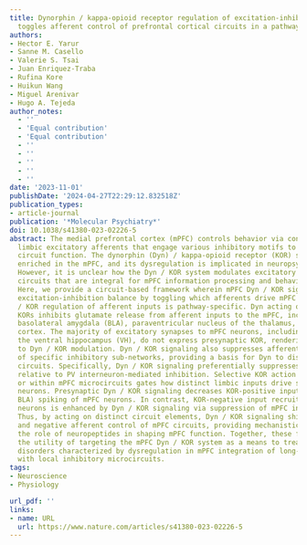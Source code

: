 ```yaml
---
title: Dynorphin / kappa-opioid receptor regulation of excitation-inhibition balance
  toggles afferent control of prefrontal cortical circuits in a pathway-specific manner
authors:
- Hector E. Yarur
- Sanne M. Casello
- Valerie S. Tsai
- Juan Enriquez-Traba
- Rufina Kore
- Huikun Wang
- Miguel Arenivar
- Hugo A. Tejeda
author_notes:
  - ''
  - 'Equal contribution'
  - 'Equal contribution'
  - ''
  - ''
  - ''
  - ''
  - ''
date: '2023-11-01'
publishDate: '2024-04-27T22:29:12.832518Z'
publication_types:
- article-journal
publication: '*Molecular Psychiatry*'
doi: 10.1038/s41380-023-02226-5
abstract: The medial prefrontal cortex (mPFC) controls behavior via connections with
  limbic excitatory afferents that engage various inhibitory motifs to shape mPFC
  circuit function. The dynorphin (Dyn) / kappa-opioid receptor (KOR) system is highly
  enriched in the mPFC, and its dysregulation is implicated in neuropsychiatric disorders.
  However, it is unclear how the Dyn / KOR system modulates excitatory and inhibitory
  circuits that are integral for mPFC information processing and behavioral control.
  Here, we provide a circuit-based framework wherein mPFC Dyn / KOR signaling regulates
  excitation-inhibition balance by toggling which afferents drive mPFC neurons. Dyn
  / KOR regulation of afferent inputs is pathway-specific. Dyn acting on presynaptic
  KORs inhibits glutamate release from afferent inputs to the mPFC, including the
  basolateral amygdala (BLA), paraventricular nucleus of the thalamus, and contralateral
  cortex. The majority of excitatory synapses to mPFC neurons, including those from
  the ventral hippocampus (VH), do not express presynaptic KOR, rendering them insensitive
  to Dyn / KOR modulation. Dyn / KOR signaling also suppresses afferent-driven recruitment
  of specific inhibitory sub-networks, providing a basis for Dyn to disinhibit mPFC
  circuits. Specifically, Dyn / KOR signaling preferentially suppresses SST interneuron-
  relative to PV interneuron-mediated inhibition. Selective KOR action on afferents
  or within mPFC microcircuits gates how distinct limbic inputs drive spiking in mPFC
  neurons. Presynaptic Dyn / KOR signaling decreases KOR-positive input-driven (e.g.
  BLA) spiking of mPFC neurons. In contrast, KOR-negative input recruitment of mPFC
  neurons is enhanced by Dyn / KOR signaling via suppression of mPFC inhibitory microcircuits.
  Thus, by acting on distinct circuit elements, Dyn / KOR signaling shifts KOR-positive
  and negative afferent control of mPFC circuits, providing mechanistic insights into
  the role of neuropeptides in shaping mPFC function. Together, these findings highlight
  the utility of targeting the mPFC Dyn / KOR system as a means to treat neuropsychiatric
  disorders characterized by dysregulation in mPFC integration of long-range afferents
  with local inhibitory microcircuits.
tags:
- Neuroscience
- Physiology

url_pdf: ''
links:
- name: URL
  url: https://www.nature.com/articles/s41380-023-02226-5
---
```


